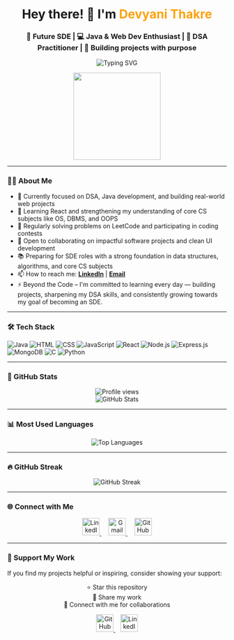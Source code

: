 <h1 align="center">Hey there! 👋 I'm <span style="color:#fca311;">Devyani Thakre</span></h1>
<h3 align="center">🚀 Future SDE | 💻 Java & Web Dev Enthusiast | 🧠 DSA Practitioner | 🌟 Building projects with purpose</h3>

<p align="center">
  <img src="https://readme-typing-svg.herokuapp.com?font=Fira+Code&size=22&duration=3000&pause=500&color=F97316&center=true&vCenter=true&width=600&lines=👩‍💻+Software+Developer+in+the+making...;💡+Practicing+DSA+through+Coding+Contests;🎯+Focused+on+SDE+roles;⚡+Turning+Ideas+into+Code" alt="Typing SVG" />
</p>

<p align="center">
  <img src="https://media.giphy.com/media/L8K62iTDkzGX6/giphy.gif" width="200"/>
</p>



---
### 👩‍💻 About Me

- 📌 Currently focused on DSA, Java development, and building real-world web projects
- 🚧 Learning React and strengthening my understanding of core CS subjects like OS, DBMS, and OOPS
- 🧠 Regularly solving problems on LeetCode and participating in coding contests
- 🤝 Open to collaborating on impactful software projects and clean UI development
- 📚 Preparing for SDE roles with a strong foundation in data structures, algorithms, and core CS subjects
- 📫 How to reach me: **[LinkedIn](https://www.linkedin.com/in/devyani-thakre-995a562a9)** | **[Email](mailto:thakredevyani20@gmail.com)**
- ⚡ Beyond the Code – I'm committed to learning every day — building projects, sharpening my DSA skills, and consistently growing towards my goal of becoming an SDE.

---
### 🛠️ Tech Stack

![Java](https://img.shields.io/badge/Java-007396?logo=java&logoColor=white&style=for-the-badge)
![HTML](https://img.shields.io/badge/HTML5-E34F26?logo=html5&logoColor=white&style=for-the-badge)
![CSS](https://img.shields.io/badge/CSS3-1572B6?logo=css3&logoColor=white&style=for-the-badge)
![JavaScript](https://img.shields.io/badge/JavaScript-F7DF1E?logo=javascript&logoColor=black&style=for-the-badge)
![React](https://img.shields.io/badge/React-20232A?logo=react&logoColor=61DAFB&style=for-the-badge)
![Node.js](https://img.shields.io/badge/Node.js-339933?logo=nodedotjs&logoColor=white&style=for-the-badge)
![Express.js](https://img.shields.io/badge/Express.js-000000?logo=express&logoColor=white&style=for-the-badge)
![MongoDB](https://img.shields.io/badge/MongoDB-47A248?logo=mongodb&logoColor=white&style=for-the-badge)
![C](https://img.shields.io/badge/C-00599C?logo=c&logoColor=white&style=for-the-badge)
![Python](https://img.shields.io/badge/Python-3776AB?logo=python&logoColor=white&style=for-the-badge)

---
### 🧾 GitHub Stats

<p align="center">
  <img src="https://komarev.com/ghpvc/?username=devyaniii12&label=Profile%20views&color=6b5b95&style=for-the-badge" alt="Profile views" />
  <br>
  <img src="https://github-readme-stats.vercel.app/api?username=devyaniii12&show_icons=true&theme=tokyonight" alt="GitHub Stats" />
</p>


---
### 📊 Most Used Languages

<p align="center">
  <img src="https://github-readme-stats.vercel.app/api/top-langs?username=devyaniii12&layout=compact&theme=tokyonight" alt="Top Languages" />
</p>


---
### 🔥 GitHub Streak

<p align="center">
  <img src="https://github-readme-streak-stats.herokuapp.com/?user=devyaniii12&theme=tokyonight" alt="GitHub Streak" />
</p>


---
### 🌐 Connect with Me

<p align="center">
  <a href="https://www.linkedin.com/in/devyani-thakre-995a562a9" target="blank">
    <img src="https://skillicons.dev/icons?i=linkedin" alt="LinkedIn" height="40" />
  </a>
  &nbsp;&nbsp;&nbsp;
  <a href="mailto:thakredevyani20@gmail.com">
    <img src="https://skillicons.dev/icons?i=gmail" alt="Gmail" height="40" />
  </a>
  &nbsp;&nbsp;&nbsp;
  <a href="https://github.com/devyaniii12" target="blank">
    <img src="https://skillicons.dev/icons?i=github" alt="GitHub" height="40" />
  </a>
</p>

---

### 🙌 Support My Work

If you find my projects helpful or inspiring, consider showing your support:

<p align="center">
  ⭐ Star this repository  
  <br>📣 Share my work  
  <br>💬 Connect with me for collaborations
</p>

<p align="center">
  <a href="https://github.com/devyaniii12" target="blank">
    <img src="https://skillicons.dev/icons?i=github" alt="GitHub" height="40" />
  </a>
  &nbsp;&nbsp;
  <a href="https://www.linkedin.com/in/devyani-thakre-995a562a9" target="blank">
    <img src="https://skillicons.dev/icons?i=linkedin" alt="LinkedIn" height="40" />
  </a>
</p>


